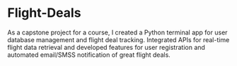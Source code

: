 # Flight-Deals

As a capstone project for a course, I created a Python terminal app for user database management and flight deal tracking. Integrated APIs for real-time flight data retrieval and developed features for user registration and automated email/SMSS notification of great flight deals.
